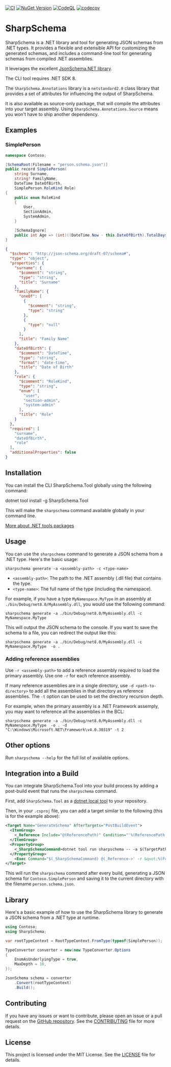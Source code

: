 [![CI](https://github.com/trippwill/sharp-schema/actions/workflows/libanvl-dotnet-ci.yml/badge.svg)](https://github.com/trippwill/sharp-schema/actions/workflows/libanvl-dotnet-ci.yml)
[![NuGet Version](https://img.shields.io/nuget/vpre/SharpSchema.Tool)](https://www.nuget.org/packages/SharpSchema.Tool/)
[![CodeQL](https://github.com/trippwill/sharp-schema/actions/workflows/github-code-scanning/codeql/badge.svg)](https://github.com/trippwill/sharp-schema/actions/workflows/github-code-scanning/codeql)
[![codecov](https://codecov.io/gh/trippwill/sharp-schema/graph/badge.svg?token=GGB46BYHZ8)](https://codecov.io/gh/trippwill/sharp-schema)

# SharpSchema

SharpSchema is a .NET library and tool for generating JSON schemas from .NET types. It provides a flexible and extensible API for customizing the generated schemas, and includes a command-line tool for generating schemas from compiled .NET assemblies.

It leverages the excellent [JsonSchema.NET library](https://github.com/gregsdennis/json-everything).

The CLI tool requires .NET SDK 8.

The `SharpSchema.Annotations` library is a `netstandard2.0` class library that provides a set
of attributes for influencing the output of SharpSchema.

It is also available as source-only package, that will compile the attributes into your target assembly.
Using `SharpSchema.Annotations.Source` means you won't have to ship another dependency.

## Examples

### SimplePerson

```csharp
namespace Contoso;

[SchemaRoot(Filename = "person.schema.json")]
public record SimplePerson(
    string Surname,
    string? FamilyName,
    DateTime DateOfBirth,
    SimplePerson.RoleKind Role)
{
    public enum RoleKind
    {
        User,
        SectionAdmin,
        SystemAdmin,
    }

    [SchemaIgnore]
    public int Age => (int)((DateTime.Now - this.DateOfBirth).TotalDays / 365.25);
}

```

```json
{
  "$schema": "http://json-schema.org/draft-07/schema#",
  "type": "object",
  "properties": {
    "surname": {
      "$comment": "string",
      "type": "string",
      "title": "Surname"
    },
    "familyName": {
      "oneOf": [
        {
          "$comment": "string",
          "type": "string"
        },
        {
          "type": "null"
        }
      ],
      "title": "Family Name"
    },
    "dateOfBirth": {
      "$comment": "DateTime",
      "type": "string",
      "format": "date-time",
      "title": "Date of Birth"
    },
    "role": {
      "$comment": "RoleKind",
      "type": "string",
      "enum": [
        "user",
        "section-admin",
        "system-admin"
      ],
      "title": "Role"
    }
  },
  "required": [
    "surname",
    "dateOfBirth",
    "role"
  ],
  "additionalProperties": false
}
```

## Installation

You can install the CLI SharpSchema.Tool globally using the following command:

dotnet tool install -g SharpSchema.Tool

This will make the `sharpschema` command available globally in your command line.

[More about .NET tools packages](https://learn.microsoft.com/en-us/dotnet/core/tools/global-tools)

## Usage

You can use the `sharpschema` command to generate a JSON schema from a .NET type. Here's the basic usage:

`sharpschema generate -a <assembly-path> -c <type-name>`

- `<assembly-path>`: The path to the .NET assembly (.dll file) that contains the type.
- `<type-name>`: The full name of the type (including the namespace).

For example, if you have a type `MyNamespace.MyType` in an assembly at `./bin/Debug/net8.0/MyAssembly.dll`, you would use the following command:

`sharpschema generate -a ./bin/Debug/net8.0/MyAssembly.dll -c MyNamespace.MyType`

This will output the JSON schema to the console. If you want to save the schema to a file, you can redirect the output like this:

`sharpschema generate -a ./bin/Debug/net8.0/MyAssembly.dll -c MyNamespace.MyType  -o .`

### Adding reference assemblies

Use `-r <assembly-path>` to add a reference assembly required to load the primary assembly. Use one `-r` for each reference assembly.

If many reference assemblies are in a single directory, use `-d <path-to-directory>` to add all the assemblies in that directory as reference assemblies. The `-t` option can be used to set the directory recursion depth.

For example, when the primary assembly is a .NET Framework assemply, you may want to reference all the assemblies in the BCL:

`sharpschema generate -a ./bin/Debug/net8.0/MyAssembly.dll -c MyNamespace.MyType  -o . -d "C:\Windows\Microsoft.NET\Framework\v4.0.30319" -t 2`

## Other options

Run `sharpschema --help` for the full list of available options.

## Integration into a Build

You can integrate SharpSchema.Tool into your build process by adding a post-build event that runs the `sharpschema` command.

First, add `SharpSchema.Tool` as a [dotnet local tool](https://learn.microsoft.com/en-us/dotnet/core/tools/global-tools#install-a-local-tool) to your repository.

Then, in your `.csproj` file, you can add a target similar to the following (this is for the example above):

```xml
<Target Name="GenerateSchema" AfterTargets="PostBuildEvent">
  <ItemGroup>
    <_Reference Include="@(ReferencePath)" Condition="'%(ReferencePath.ResolvedFrom)' != 'ImplicitlyExpandDesignTimeFacades'" />
  </ItemGroup>
  <PropertyGroup>
    <_SharpSchemaCommand>dotnet tool run sharpschema -- -a $(TargetPath) -c Contoso.SimplePerson -o . --overwrite</_SharpSchemaCommand>
  </PropertyGroup>
    <Exec Command="$(_SharpSchemaCommand) @(_Reference->' -r &quot;%(FullPath)&quot;', ' ')" />
</Target>
```

This will run the `sharpschema` command after every build, generating a JSON schema for `Contoso.SimplePerson` and saving it to the current directory with the filename `person.schema.json`.

## Library

Here's a basic example of how to use the SharpSchema library to generate a JSON schema from a .NET type at runtime.

```csharp
using Contoso;
using SharpSchema;

var rootTypeContext = RootTypeContext.FromType(typeof(SimplePerson));

TypeConverter converter = new(new TypeConverter.Options
{
    EnumAsUnderlyingType = true,
    MaxDepth = 10,
});

JsonSchema schema = converter
    .Convert(rootTypeContext)
    .Build();
```

## Contributing

If you have any issues or want to contribute, please open an issue or a pull request on the [GitHub repository](https://github.com/tripwill/sharp-schema). See the [CONTRIBUTING](CONTRIBUTING.md) file for more details.

## License

This project is licensed under the MIT License. See the [LICENSE](LICENSE) file for details.
